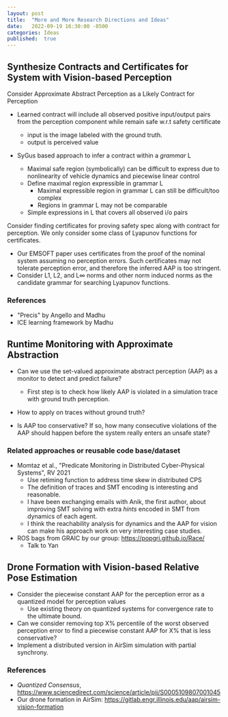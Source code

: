 ```yaml
---
layout: post
title:  "More and More Research Directions and Ideas"
date:   2022-09-19 16:30:00 -0500
categories: Ideas
published:  true
---
```


## Synthesize Contracts and Certificates for System with Vision-based Perception

Consider Approximate Abstract Perception as a Likely Contract for Perception

+ Learned contract will include all observed positive input/output pairs from the perception component while remain safe w.r.t safety certificate
  - input is the image labeled with the ground truth.
  - output is perceived value

+ SyGus based approach to infer a contract within a *grammar* L
  - Maximal safe region (symbolically) can be difficult to express due to nonlinearity of vehicle dynamics and piecewise linear control
  - Define maximal region expressible in grammar L
    + Maximal expressible region in grammar L can still be difficult/too complex
    + Regions in grammar L may not be comparable
  - Simple expressions in L that covers all observed i/o pairs


Consider finding certificates for proving safety spec along with contract for perception. We only consider some class of Lyapunov functions for certificates.

+ Our EMSOFT paper uses certificates from the proof of the nominal system assuming no perception errors. Such certificates may not tolerate perception error, and therefore the inferred AAP is too stringent.
+ Consider L1, L2, and L∞ norms and other norm induced norms as the candidate grammar for searching Lyapunov functions.


### References

+ "Precis" by Angello and Madhu
+ ICE learning framework by Madhu


## Runtime Monitoring with Approximate Abstraction

+ Can we use the set-valued approximate abstract perception (AAP) as a monitor to detect and predict failure?
  - First step is to check how likely AAP is violated in a simulation trace with ground truth perception.

+ How to apply on traces without ground truth?

+ Is AAP too conservative? If so, how many consecutive violations of the AAP should happen before the system really enters an unsafe state?


### Related approaches or reusable code base/dataset

+ Momtaz et al., "Predicate Monitoring in Distributed Cyber-Physical Systems", RV 2021
  - Use retiming function to address time skew in distributed CPS
  - The definition of traces and SMT encoding is interesting and reasonable.
  - I have been exchanging emails with Anik, the first author, about improving SMT solving with extra *hints* encoded in SMT from dynamics of each agent.
  - I think the reachability analysis for dynamics and the AAP for vision can make his approach work on very interesting case studies.
+ ROS bags from GRAIC by our group: <https://popgri.github.io/Race/>
  - Talk to Yan


## Drone Formation with Vision-based Relative Pose Estimation

+ Consider the piecewise constant AAP for the perception error as a quantized model for perception values
  - Use existing theory on quantized systems for convergence rate to the ultimate bound.
+ Can we consider removing top X% percentile of the worst observed perception error to find a piecewise constant AAP for X% that is less conservative?
+ Implement a distributed version in AirSim simulation with partial synchrony.


### References

+ *Quantized Consensus*, https://www.sciencedirect.com/science/article/pii/S0005109807001045
+ Our drone formation in AirSim: https://gitlab.engr.illinois.edu/aap/airsim-vision-formation
